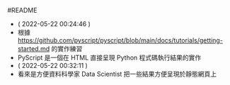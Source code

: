#README

- ( 2022-05-22 00:24:46 )
- 根據 https://github.com/pyscript/pyscript/blob/main/docs/tutorials/getting-started.md 的實作練習
- PyScript 是一個在 HTML 直接呈現 Python 程式碼執行結果的實作
- ( 2022-05-22 00:32:11 )
- 看來是方便資料科學家 Data Scientist 把一些結果方便呈現於靜態網頁上